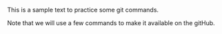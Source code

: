 This is a sample text to practice some git commands. 

Note that we will use a few commands to make it available on the gitHub.